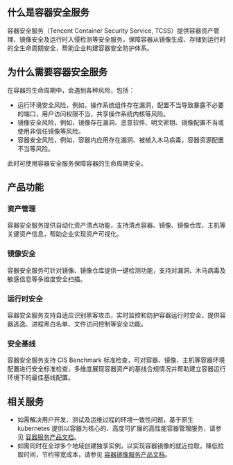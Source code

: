 ## 什么是容器安全服务
容器安全服务（Tencent Container Security Service, TCSS）提供容器资产管理、镜像安全及运行时入侵检测等安全服务，保障容器从镜像生成、存储到运行时的全生命周期安全，帮助企业构建容器安全防护体系。
## 为什么需要容器安全服务
在容器的生命周期中，会遇到各种风险，包括：
- 运行环境安全风险，例如，操作系统组件存在漏洞，配置不当导致暴露不必要的端口，用户访问权限不当，共享操作系统内核等风险。
- 镜像安全风险，例如，镜像存在漏洞、恶意软件、明文密钥、镜像配置不当或使用非信任镜像等风险。
- 容器安全风险，例如，容器内应用存在漏洞、被植入木马病毒，容器资源配置不当等风险。

此时可使用容器安全服务保障容器的生命周期安全。
## 产品功能
### 资产管理
容器安全服务提供自动化资产清点功能，支持清点容器、镜像、镜像仓库、主机等关键资产信息，帮助企业实现资产可视化。
### 镜像安全
容器安全服务可针对镜像、镜像仓库提供一键检测功能，支持对漏洞、木马病毒及敏感信息等多维度安全扫描。
### 运行时安全
容器安全服务支持自适应识别黑客攻击，实时监控和防护容器运行时安全，提供容器逃逸、进程黑白名单、文件访问控制等安全功能。
### 安全基线
容器安全服务支持 CIS Benchmark 标准检查，可对容器、镜像、主机等容器环境配置进行安全标准检查，多维度展现容器资产的基线合规情况并帮助建立容器运行环境下的最佳基线配置。

## 相关服务
- 如需解决用户开发、测试及运维过程的环境一致性问题，基于原生 kubernetes 提供以容器为核心的、高度可扩展的高性能容器管理服务，请参见 [容器服务产品文档](https://cloud.tencent.com/document/product/457)。
- 如需同时在全球多个地域创建独享实例，以实现容器镜像的就近拉取，降低拉取时间，节约带宽成本，请参见 [容器镜像服务产品文档](https://cloud.tencent.com/document/product/1141)。
